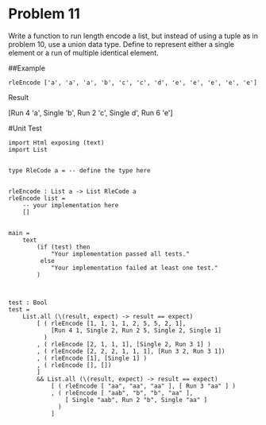 # Problem 11
Write a function to run length encode a list, but instead of using a tuple as in problem 10, use a union data type. Define to represent either a single element or a run of multiple identical element.

##Example
```
rleEncode ['a', 'a', 'a', 'b', 'c', 'c', 'd', 'e', 'e', 'e', 'e', 'e']
```
Result

[Run 4 'a', Single 'b', Run 2 'c', Single d', Run 6 'e']

#Unit Test
```
import Html exposing (text)
import List 


type RleCode a = -- define the type here


rleEncode : List a -> List RleCode a
rleEncode list =
    -- your implementation here
    []
            

main =
    text
        (if (test) then
            "Your implementation passed all tests."
         else
            "Your implementation failed at least one test."
        )



test : Bool
test =
    List.all (\(result, expect) -> result == expect)
        [ ( rleEncode [1, 1, 1, 1, 2, 5, 5, 2, 1], 
            [Run 4 1, Single 2, Run 2 5, Single 2, Single 1]
          )
        , ( rleEncode [2, 1, 1, 1], [Single 2, Run 3 1] )
        , ( rleEncode [2, 2, 2, 1, 1, 1], [Run 3 2, Run 3 1])
        , ( rleEncode [1], [Single 1] )
        , ( rleEncode [], [])
        ]
        && List.all (\(result, expect) -> result == expect)
            [ ( rleEncode [ "aa", "aa", "aa" ], [ Run 3 "aa" ] )
            , ( rleEncode [ "aab", "b", "b", "aa" ], 
                [ Single "aab", Run 2 "b", Single "aa" ] 
              )
            ]

```
